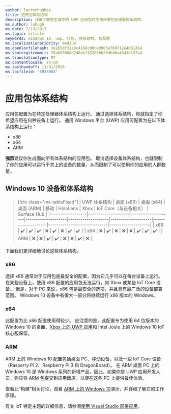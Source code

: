 ```yaml
---
author: laurenhughes
title: 应用包体系结构
description: 详细了解在生成你的 UWP 应用包时应使用哪些处理器体系结构。
ms.author: lahugh
ms.date: 7/13/2017
ms.topic: article
keywords: windows 10, uwp, 打包, 体系结构, 包配置
ms.localizationpriority: medium
ms.openlocfilehash: 3e265df32a8c4168cddced905e7b0712e4601264
ms.sourcegitcommit: 70ab58b88d248de2332096b20dbd6a4643d137a4
ms.translationtype: MT
ms.contentlocale: zh-CN
ms.lasthandoff: 11/01/2018
ms.locfileid: "5923903"
---
```

# <a name="app-package-architectures"></a>应用包体系结构

应用包配置为在特定处理器体系结构上运行。 通过选择体系结构，你就指定了你希望应用在何种设备上运行。 通用 Windows 平台 (UWP) 应用可配置为在以下体系结构上运行：
- x86
- x64
- ARM

**强烈**建议你生成面向所有体系结构的应用包。 取消选择设备体系结构，也就限制了你的应用可以运行于其上的设备的数量，从而限制了可以使用你的应用的人群数量。

## <a name="windows-10-devices-and-architectures"></a>Windows 10 设备和体系结构

> [!div class="mx-tableFixed"]
| UWP 体系结构 | 桌面 (x86)      | 桌面 (x64)      | 桌面 (ARM)      | 移动             | HoloLens           | Xbox               | IoT Core（与设备相关） | Surface Hub        |
|------------------|--------------------|--------------------|--------------------|--------------------|--------------------|--------------------|-----------------------------|--------------------|
| x86              | :heavy_check_mark: | :heavy_check_mark: | :heavy_check_mark: | :x:                | :heavy_check_mark: | :x:                | :heavy_check_mark:          | :heavy_check_mark: |
| x64              | :x:                | :heavy_check_mark: | :x:                | :x:                | :x:                | :heavy_check_mark: | :heavy_check_mark:          | :heavy_check_mark: |
| ARM              | :x:                | :x:                | :heavy_check_mark: | :heavy_check_mark: | :x:                | :x:                | :heavy_check_mark:          | :x:                |
 

下面我们更详细地讨论这些体系结构。 

### <a name="x86"></a>x86
选择 x86 通常对于应用包是最安全的配置，因为它几乎可以在每台设备上运行。 在某些设备上，使用 x86 配置的应用包无法运行，如 Xbox 或某些 IoT Core 设备。 但是，对于 PC 来说，x86 包是最安全的选项，并且具有最广泛的设备部署范围。 Windows 10 设备中有很大一部分将继续运行 x86 版本的 Windows。 

### <a name="x64"></a>x64
此配置为比 x86 配置使用得较少。 应注意的是，此配置专为使用 64 位版本的 Windows 10 的桌面、[Xbox 上的 UWP 应用](https://docs.microsoft.com/windows/uwp/xbox-apps/system-resource-allocation)和 Intel Joule 上的 Windows 10 IoT 核心版保留。

### <a name="arm"></a>ARM
ARM 上的 Windows 10 配置包括桌面 PC、移动设备，以及一些 IoT Core 设备（Rasperry Pi 2、Raspberry Pi 3 和 DragonBoard）。 在 ARM 桌面 PC 上的 Windows 10 是 Windows 系列的新增产品，因此，如果你是 UWP 应用开发人员，则应将 ARM 包提交到应用商店，以便在这些 PC 上提供最佳体验。 

查看此“构建”相关讨论，观看 [ARM 上的 Windows 10](https://channel9.msdn.com/Events/Build/2017/P4171)演示，并详细了解它的工作原理。 

有关 IoT 特定主题的详细信息，请参阅[使用 Visual Studio 部署应用](https://developer.microsoft.com/windows/iot/Docs/AppDeployment)。
